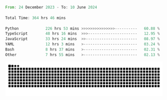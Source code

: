 <!--START_SECTION:waka-->

```rust
From: 24 December 2023 - To: 10 June 2024

Total Time: 364 hrs 46 mins

Python            226 hrs 53 mins >>>>>>>>>>>>>>>----------   60.88 %
TypeScript        48 hrs 16 mins  >>>----------------------   12.95 %
JavaScript        33 hrs 24 mins  >>-----------------------   08.97 %
YAML              12 hrs 3 mins   >------------------------   03.24 %
Bash              8 hrs 37 mins   >------------------------   02.31 %
Other             7 hrs 55 mins   >------------------------   02.13 %
```

<!--END_SECTION:waka-->


<picture>
  <source media="(prefers-color-scheme: dark)" srcset="https://raw.githubusercontent.com/jeerawut97/jeerawut97/output/github-contribution-grid-snake.svg">
  <img alt="github contribution grid snake animation" src="https://raw.githubusercontent.com/jeerawut97/jeerawut97/output/github-contribution-grid-snake.svg">
</picture>

